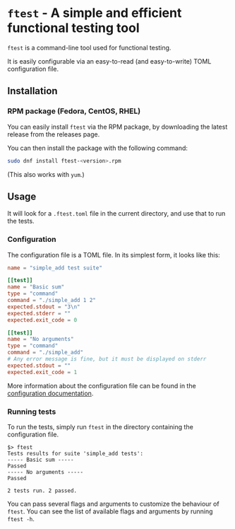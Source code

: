 # `ftest` - A simple and efficient functional testing tool

`ftest` is a command-line tool used for functional testing.

It is easily configurable via an easy-to-read (and easy-to-write) TOML configuration file.

## Installation

### RPM package (Fedora, CentOS, RHEL)

You can easily install `ftest` via the RPM package, by downloading the latest release from the releases page.

You can then install the package with the following command:

```bash
sudo dnf install ftest-<version>.rpm
```

(This also works with `yum`.)

## Usage

It will look for a `.ftest.toml` file in the current directory, and use that to run the tests.

### Configuration

The configuration file is a TOML file. In its simplest form, it looks like this:

```toml
name = "simple_add test suite"

[[test]]
name = "Basic sum"
type = "command"
command = "./simple_add 1 2"
expected.stdout = "3\n"
expected.stderr = ""
expected.exit_code = 0

[[test]]
name = "No arguments"
type = "command"
command = "./simple_add"
# Any error message is fine, but it must be displayed on stderr
expected.stdout = ""
expected.exit_code = 1
```

More information about the configuration file can be found in the [configuration documentation](docs/configuration.md).

### Running tests

To run the tests, simply run `ftest` in the directory containing the configuration file.

```
$> ftest
Tests results for suite 'simple_add tests':
----- Basic sum -----
Passed
----- No arguments -----
Passed

2 tests run. 2 passed.
```

You can pass several flags and arguments to customize the behaviour of `ftest`. You can see the list of available flags and arguments by running `ftest -h`.

